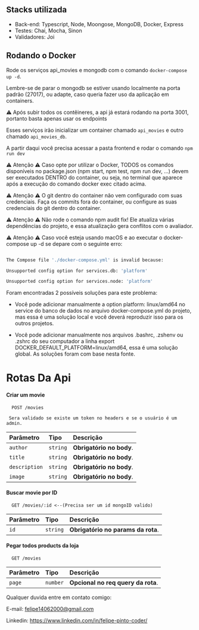  ## Stacks utilizada 

- Back-end: Typescript, Node, Moongose, MongoDB, Docker, Express
- Testes: Chai, Mocha, Sinon
- Validadores: Joi

## Rodando o Docker
Rode os serviços api_movies e mongodb com o comando ```docker-compose up -d```.

Lembre-se de parar o mongodb se estiver usando localmente na porta padrão (27017), ou adapte, caso queria fazer uso da aplicação em containers.

:warning: Após subir todos os contêineres, a api já estará rodando na porta 3001, portanto basta apenas usar os endpoints

Esses serviços irão inicializar um container chamado ```api_movies``` e outro chamado ```api_movies_db```. 

A partir daqui você precisa acessar a pasta frontend e rodar o comando ```npm run dev``` 

:warning: Atenção :warning: Caso opte por utilizar o Docker, TODOS os comandos disponíveis no package.json (npm start, npm test, npm run dev, ...) devem ser executados DENTRO do container, ou seja, no terminal que aparece após a execução do comando docker exec citado acima. 

  

:warning: Atenção :warning: O git dentro do container não vem configurado com suas credenciais. Faça os commits fora do container, ou configure as suas credenciais do git dentro do container. 

  

:warning: Atenção :warning: Não rode o comando npm audit fix! Ele atualiza várias dependências do projeto, e essa atualização gera conflitos com o avaliador. 

  

:warning: Atenção :warning: Caso você esteja usando macOS e ao executar o docker-compose up -d se depare com o seguinte erro: 

  

```bash 

The Compose file './docker-compose.yml' is invalid because: 

Unsupported config option for services.db: 'platform' 

Unsupported config option for services.node: 'platform' 

``` 

Foram encontradas 2 possíveis soluções para este problema: 

* Você pode adicionar manualmente a option platform: linux/amd64 no service do banco de dados no arquivo docker-compose.yml do projeto, mas essa é uma solução local e você deverá reproduzir isso para os outros projetos. 

* Você pode adicionar manualmente nos arquivos .bashrc, .zshenv ou .zshrc do seu computador a linha export DOCKER_DEFAULT_PLATFORM=linux/amd64, essa é uma solução global. As soluções foram com base nesta fonte. 

# Rotas Da Api

#### Criar um movie
```http
  POST /movies
```

```
 Sera validado se existe um token no headers e se o usuário é um admin.
```

| Parâmetro   | Tipo       | Descrição                           |
| :---------- | :--------- | :---------------------------------- |
| `author` | `string` | **Obrigatório no body**. |
| `title` | `string` | **Obrigatório no body**. |
| `description` | `string` | **Obrigatório no body**. |
| `image` | `string` | **Obrigatório no body**. |

#### Buscar movie por ID

```http
  GET /movies/:id <--(Precisa ser um id mongoID valido)
  ```
| Parâmetro   | Tipo       | Descrição                                   |
| :---------- | :--------- | :------------------------------------------ |
| `id`      | `string` | **Obrigatório no params da rota**.  |

#### Pegar todos products da loja

```http
  GET /movies
  ```

  | Parâmetro   | Tipo       | Descrição                                   |
| :---------- | :--------- | :------------------------------------------ |
| `page`      | `number` | **Opcional no req query da rota**.  |


Qualquer duvida entre em contato comigo:

E-mail: felipe14062000@gmail.com

Linkedin: https://www.linkedin.com/in/felipe-pinto-coder/